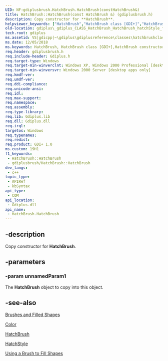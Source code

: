 ```yaml
---
UID: NF:gdiplusbrush.HatchBrush.HatchBrush(constHatchBrush&)
title: HatchBrush::HatchBrush(const HatchBrush &) (gdiplusbrush.h)
description: Copy constructor for **HatchBrush**.
helpviewer_keywords: ["HatchBrush","HatchBrush class [GDI+]","HatchBrush constructor","HatchBrush constructor [GDI+]","HatchBrush constructor [GDI+]","HatchBrush class","HatchBrush.HatchBrush","HatchBrush.HatchBrush(const HatchBrush &)","HatchBrush::HatchBrush","HatchBrush::HatchBrush(const HatchBrush &)","_gdiplus_CLASS_HatchBrush_HatchBrush_hatchStyle_foreColor_backColor_","gdiplus._gdiplus_CLASS_HatchBrush_HatchBrush_hatchStyle_foreColor_backColor_"]
old-location: gdiplus\_gdiplus_CLASS_HatchBrush_HatchBrush_hatchStyle_foreColor_backColor_.htm
tech.root: gdiplus
ms.assetid: VS|gdicpp|~\gdiplus\gdiplusreference\classes\hatchbrushclass\hatchbrush_47hatchstyle_forecolor_backcolor.htm
ms.date: 12/05/2018
ms.keywords: HatchBrush, HatchBrush class [GDI+],HatchBrush constructor, HatchBrush constructor [GDI+], HatchBrush constructor [GDI+],HatchBrush class, HatchBrush.HatchBrush, HatchBrush.HatchBrush(const HatchBrush &), HatchBrush::HatchBrush, HatchBrush::HatchBrush(const HatchBrush &), _gdiplus_CLASS_HatchBrush_HatchBrush_hatchStyle_foreColor_backColor_, gdiplus._gdiplus_CLASS_HatchBrush_HatchBrush_hatchStyle_foreColor_backColor_
req.header: gdiplusbrush.h
req.include-header: Gdiplus.h
req.target-type: Windows
req.target-min-winverclnt: Windows XP, Windows 2000 Professional [desktop apps only]
req.target-min-winversvr: Windows 2000 Server [desktop apps only]
req.kmdf-ver: 
req.umdf-ver: 
req.ddi-compliance: 
req.unicode-ansi: 
req.idl: 
req.max-support: 
req.namespace: 
req.assembly: 
req.type-library: 
req.lib: Gdiplus.lib
req.dll: Gdiplus.dll
req.irql: 
targetos: Windows
req.typenames: 
req.redist: 
req.product: GDI+ 1.0
ms.custom: 19H1
f1_keywords:
 - HatchBrush::HatchBrush
 - gdiplusbrush/HatchBrush::HatchBrush
dev_langs:
 - c++
topic_type:
 - APIRef
 - kbSyntax
api_type:
 - COM
api_location:
 - Gdiplus.dll
api_name:
 - HatchBrush.HatchBrush
---
```


## -description

Copy constructor for **HatchBrush**.

## -parameters

### -param unnamedParam1

The **HatchBrush** object to copy into this object.

## -see-also

<a href="/windows/desktop/gdiplus/-gdiplus-brushes-and-filled-shapes-about">Brushes and Filled Shapes</a>

<a href="/windows/desktop/api/gdipluscolor/nl-gdipluscolor-color">Color</a>

<a href="/windows/desktop/api/gdiplusbrush/nl-gdiplusbrush-hatchbrush">HatchBrush</a>

<a href="/windows/desktop/api/gdiplusenums/ne-gdiplusenums-hatchstyle">HatchStyle</a>

<a href="/windows/desktop/gdiplus/-gdiplus-using-a-brush-to-fill-shapes-use">Using a Brush to Fill Shapes</a>
